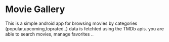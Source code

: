 # Movie Gallery

This is a simple android app for browsing movies by categories (popular,upcoming,toprated..) 
data is fetchted using the TMDb apis.
you are able to search movies, manage favorites ..
